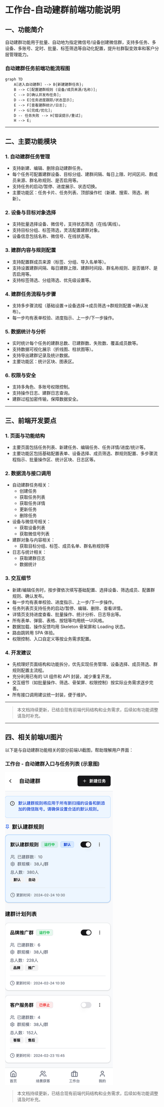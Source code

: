 # 工作台-自动建群前端功能说明

## 一、功能简介
自动建群功能用于批量、自动地为指定微信号/设备创建微信群，支持多任务、多设备、多账号、定时、批量、标签筛选等自动化配置，提升社群裂变效率和客户分层管理能力。

### 自动建群任务前端功能流程图

```mermaid
graph TD
    A[进入自动建群] --> B{新建建群任务};
    B --> C[配置建群规则 (设备/成员来源/名称)];
    C --> D[确认并发布任务];
    D --> E[任务进度跟踪/状态显示];
    E --> F[查看建群统计/日志];
    F --> G[完成/优化];
    D -- 任务失败 --> H[错误提示/重试];
    H --> E;
```

---

## 二、主要功能模块

### 1. 自动建群任务管理
- 支持新建、编辑、删除自动建群任务。
- 每个任务可配置建群设备、目标分组、建群间隔、每日上限、时间区间、群成员来源、群名称规则、是否启用等。
- 支持任务的启动/暂停、进度展示、状态切换。
- 主要功能区：任务卡片、任务列表、顶部操作栏（新建、搜索、筛选、刷新）。

### 2. 设备与目标对象选择
- 支持批量选择设备、微信号，支持状态筛选（在线/离线）。
- 支持目标分组、标签筛选，灵活配置建群对象。
- 设备信息包括名称、微信号、在线状态等。

### 3. 建群内容与规则配置
- 支持配置群成员来源（标签、分组、导入名单等）。
- 支持设置建群间隔、每日建群上限、建群时间段、群名称规则、是否循环、是否启用等。
- 支持标签筛选、分组筛选、优先级设置等。

### 4. 建群任务流程与步骤
- 支持多步骤流程（基础设置→设备选择→成员筛选→群规则配置→确认发布）。
- 每一步均有表单校验、进度指示、上一步/下一步操作。

### 5. 数据统计与分析
- 实时统计每个任务的建群总数、已建群数、失败数、覆盖成员数等。
- 支持数据可视化展示（折线图、柱状图等）。
- 支持导出建群记录及统计数据。
- 主要功能区：统计区块、图表区。

### 6. 权限与安全
- 支持多角色、多账号权限控制。
- 支持操作日志、建群日志查询。
- 建群过程加密传输，保障数据安全。

---

## 三、前端开发要点

### 1. 页面与功能结构
- 主要页面包括任务列表、新建任务、编辑任务、任务详情/进度/统计等。
- 主要功能区包括基础配置表单、设备选择、成员筛选、群规则配置、多步骤流程指示、批量操作区、统计区块、日志区等。

### 2. 数据流与接口调用
- 自动建群任务相关：
  - 创建任务
  - 获取任务列表
  - 获取任务详情
  - 更新任务
  - 删除任务
- 设备与微信号相关：
  - 获取设备列表
  - 获取微信号列表
- 建群对象与内容相关：
  - 获取目标分组、标签、成员名单、群名称规则等
- 日志与统计相关：
  - 获取建群日志
  - 数据统计

### 3. 交互细节
- 新建/编辑任务时，按步骤依次填写基础配置、选择设备、筛选成员、配置群规则、确认发布。
- 每一步均有表单校验、进度指示、上一步/下一步操作。
- 任务列表页支持任务的启动/暂停、编辑、删除、查看详情。
- 详情页支持进度查看、批量操作、统计分析、日志导出等。
- 所有表单、弹窗、表格、按钮等均用统一UI风格。
- 数据加载、操作反馈均用 Skeleton 骨架屏和 Loading 状态。
- 路由跳转用 SPA 体验。
- 权限控制、入口自定义等按业务需求配置。

### 4. 开发建议
- 先梳理好页面结构和功能拆分，优先实现任务管理、设备选择、成员筛选、群规则配置主流程。
- 充分利用已有的 UI 组件和 API 封装，减少重复开发。
- 交互细节（如批量操作、筛选、骨架屏、权限控制）按实际业务需求逐步完善。
- 所有接口调用建议统一封装，便于维护。

---

> 本文档持续更新，已结合现有前端代码结构和业务需求，后续如有功能调整请及时补充。 

---

## 四、相关前端UI图片

以下是与自动建群功能相关的部分前端UI截图，帮助理解用户界面：

### 工作台 - 自动建群入口与任务列表 (示意图)

![工作台-自动建群](../4、前端/UI/工作台-自动建群.png)

> 本文档持续更新，已结合现有前端代码结构和业务需求，后续如有功能调整请及时补充。 